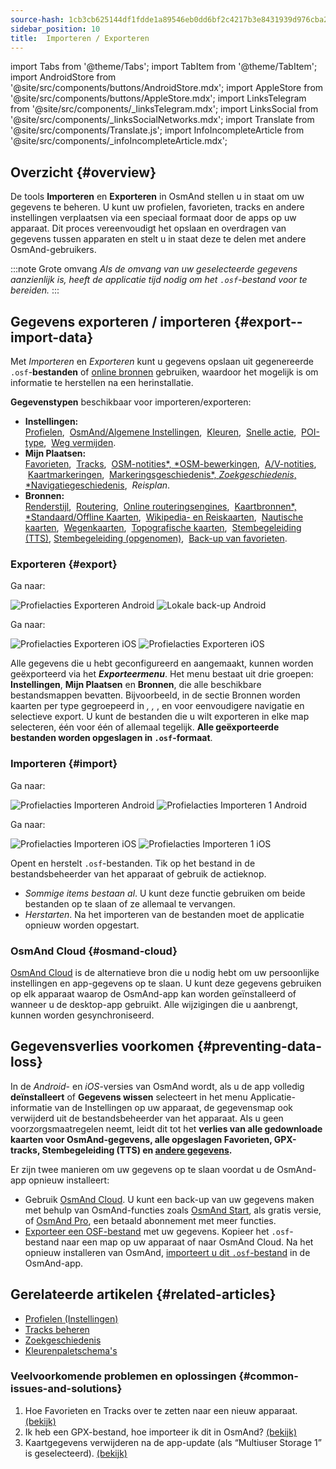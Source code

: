 ```yaml
---
source-hash: 1cb3cb625144df1fdde1a89546eb0dd6bf2c4217b3e8431939d976cba2b359fb
sidebar_position: 10
title:  Importeren / Exporteren
---
```


import Tabs from '@theme/Tabs';
import TabItem from '@theme/TabItem';
import AndroidStore from '@site/src/components/buttons/AndroidStore.mdx';
import AppleStore from '@site/src/components/buttons/AppleStore.mdx';
import LinksTelegram from '@site/src/components/_linksTelegram.mdx';
import LinksSocial from '@site/src/components/_linksSocialNetworks.mdx';
import Translate from '@site/src/components/Translate.js';
import InfoIncompleteArticle from '@site/src/components/_infoIncompleteArticle.mdx';

## Overzicht {#overview}

De tools **Importeren** en **Exporteren** in OsmAnd stellen u in staat om uw gegevens te beheren. U kunt uw profielen, favorieten, tracks en andere instellingen verplaatsen via een speciaal formaat door de apps op uw apparaat. Dit proces vereenvoudigt het opslaan en overdragen van gegevens tussen apparaten en stelt u in staat deze te delen met andere OsmAnd-gebruikers.

:::note Grote omvang
*Als de omvang van uw geselecteerde gegevens aanzienlijk is, heeft de applicatie tijd nodig om het `.osf`-bestand voor te bereiden.*
:::


## Gegevens exporteren / importeren {#export--import-data}

Met *Importeren* en *Exporteren* kunt u gegevens opslaan uit gegenereerde `.osf`-**bestanden** of [online bronnen](../map/raster-maps.md) gebruiken, waardoor het mogelijk is om informatie te herstellen na een herinstallatie.

**Gegevenstypen** beschikbaar voor importeren/exporteren:

- **Instellingen:**  
        [Profielen](../personal/profiles.md#actions), &nbsp;[OsmAnd/Algemene Instellingen](../personal/global-settings.md), &nbsp;[Kleuren](../personal/color-palette-schemes.md), &nbsp;[Snelle actie](../widgets/quick-action.md), &nbsp;[POI-type](../map/point-layers-on-map.md#poi-types), &nbsp;[Weg vermijden](../map/map-context-menu.md#avoid-road).
- **Mijn Plaatsen:**  
        [Favorieten](../personal/favorites.md#export--import), &nbsp;[Tracks](../personal/tracks/manage-tracks.md#import--export-track), &nbsp;[OSM-notities*, *OSM-bewerkingen](../plugins/osm-editing.md#create--modify-poi), &nbsp;[A/V-notities](../plugins/audio-video-notes.md), &nbsp;[Kaartmarkeringen](../personal/markers.md), &nbsp;[Markeringsgeschiedenis*, *Zoekgeschiedenis*, *Navigatiegeschiedenis](../personal/global-settings.md#history), &nbsp;*Reisplan*.
- **Bronnen:**  
        [Renderstijl](../map/vector-maps.md#custom-map-style), &nbsp;[Routering](../navigation/routing/osmand-routing.md), &nbsp;[Online routeringsengines](../navigation/routing/online-routing.md), &nbsp;[Kaartbronnen*, *Standaard/Offline Kaarten](../map/raster-maps.md), &nbsp;[Wikipedia- en Reiskaarten](../plan-route/travel-guides.md), &nbsp;[Nautische kaarten](../plugins/nautical-charts.md), &nbsp;[Wegenkaarten](../map/vector-maps.md#road-style), &nbsp;[Topografische kaarten](../plugins/topography.md), &nbsp;[Stembegeleiding (TTS)](../navigation/guidance/voice-navigation.md#tts-text-to-speech), [Stembegeleiding (opgenomen)](../navigation/guidance/voice-navigation.md#recorded-voice-prompts), &nbsp;[Back-up van favorieten](../personal/favorites.md#automatic-favorites-backup).


### Exporteren {#export}

<Tabs groupId="operating-systems" queryString="current-os">

<TabItem value="android" label="Android">

Ga naar: *<Translate android="true" ids="shared_string_menu,shared_string_settings,import_export,export_to_file"/>*  

![Profielacties Exporteren Android](@site/static/img/personal/profiles/profile_actions_export_1_andr.png) ![Lokale back-up Android](@site/static/img/personal/profiles/profile_actions_export_2_andr.png)  

</TabItem>

<TabItem value="ios" label="iOS">

Ga naar: *<Translate ios="true" ids="shared_string_menu,shared_string_settings,local_backup,backup_into_file"/>*

![Profielacties Exporteren iOS](@site/static/img/personal/profiles/profile_actions_export_1_ios.png)   ![Profielacties Exporteren iOS](@site/static/img/personal/profiles/profile_actions_export_2_ios.png)

</TabItem>

</Tabs>

Alle gegevens die u hebt geconfigureerd en aangemaakt, kunnen worden geëxporteerd via het ***Exporteermenu***. Het menu bestaat uit drie groepen: **Instellingen**, **Mijn Plaatsen** en **Bronnen**, die alle beschikbare bestandsmappen bevatten. Bijvoorbeeld, in de sectie Bronnen worden kaarten per type gegroepeerd in *<Translate android="true" ids="standard_maps"/>, <Translate android="true" ids="wikipedia_and_travel_maps"/>, <Translate android="true" ids="nautical_maps"/>*, en *<Translate android="true" ids="topography_maps"/>* voor eenvoudigere navigatie en selectieve export. U kunt de bestanden die u wilt exporteren in elke map selecteren, één voor één of allemaal tegelijk. **Alle geëxporteerde bestanden worden opgeslagen in `.osf`-formaat**.  


### Importeren {#import}

<Tabs groupId="operating-systems" queryString="current-os">

<TabItem value="android" label="Android">

Ga naar: *<Translate android="true" ids="shared_string_menu,shared_string_settings,import_export,shared_string_import"/>*  

![Profielacties Importeren Android](@site/static/img/personal/profiles/profile_actions_import_android.png) ![Profielacties Importeren 1 Android](@site/static/img/personal/profiles/profile_actions_import_1_android.png) 

<!-- ![Profiles Actions Import 2 Android](@site/static/img/personal/profiles/profile_actions_import_2_android.png) -->

</TabItem>

<TabItem value="ios" label="iOS">

Ga naar: *<Translate ios="true" ids="shared_string_menu,shared_string_settings,local_backup,restore_from_file"/>*  


![Profielacties Importeren iOS](@site/static/img/personal/profiles/profile_actions_import_ios.png) ![Profielacties Importeren 1 iOS](@site/static/img/personal/profiles/profile_actions_import_1_ios.png) 
<!--  ![Profiles Actions Import 2 iOS](@site/static/img/personal/profiles/profile_actions_import_2_ios.png) -->

</TabItem>

</Tabs>

Opent en herstelt `.osf`-bestanden. Tik op het bestand in de bestandsbeheerder van het apparaat of gebruik de actieknop.

- *Sommige items bestaan al*. U kunt deze functie gebruiken om beide bestanden op te slaan of ze allemaal te vervangen.
- *Herstarten*. Na het importeren van de bestanden moet de applicatie opnieuw worden opgestart.


### OsmAnd Cloud {#osmand-cloud}

[OsmAnd Cloud](../personal/osmand-cloud.md) is de alternatieve bron die u nodig hebt om uw persoonlijke instellingen en app-gegevens op te slaan. U kunt deze gegevens gebruiken op elk apparaat waarop de OsmAnd-app kan worden geïnstalleerd of wanneer u de desktop-app gebruikt. Alle wijzigingen die u aanbrengt, kunnen worden gesynchroniseerd.


## Gegevensverlies voorkomen {#preventing-data-loss}

In de *Android*- en *iOS*-versies van OsmAnd wordt, als u de app volledig **deïnstalleert** of **Gegevens wissen** selecteert in het menu Applicatie-informatie van de Instellingen op uw apparaat, de gegevensmap ook verwijderd uit de bestandsbeheerder van het apparaat. Als u geen voorzorgsmaatregelen neemt, leidt dit tot het **verlies van alle gedownloade kaarten voor OsmAnd-gegevens, alle opgeslagen Favorieten, GPX-tracks, Stembegeleiding (TTS) en [andere gegevens](#export--import-data).**

Er zijn twee manieren om uw gegevens op te slaan voordat u de OsmAnd-app opnieuw installeert:

- Gebruik [OsmAnd Cloud](#osmand-cloud). U kunt een back-up van uw gegevens maken met behulp van OsmAnd-functies zoals [OsmAnd Start](../personal/osmand-cloud.md#osmand-start), als gratis versie, of [OsmAnd Pro](../purchases/index.md), een betaald abonnement met meer functies.
- [Exporteer een OSF-bestand](#export) met uw gegevens. Kopieer het `.osf`-bestand naar een map op uw apparaat of naar OsmAnd Cloud. Na het opnieuw installeren van OsmAnd, [importeert u dit `.osf`-bestand](#import) in de OsmAnd-app.


## Gerelateerde artikelen {#related-articles}

- [Profielen (Instellingen)](./profiles.md)
- [Tracks beheren](../personal/tracks/manage-tracks.md#import--export-track)
- [Zoekgeschiedenis](../search/search-history.md#export-and-share)
- [Kleurenpaletschema's](../personal/color-palette-schemes.md)

### Veelvoorkomende problemen en oplossingen {#common-issues-and-solutions}

1. Hoe Favorieten en Tracks over te zetten naar een nieuw apparaat. [(bekijk)](../troubleshooting/setup.md#how-to-transfer-favorites-and-tracks-to-a-new-device)
2. Ik heb een GPX-bestand, hoe importeer ik dit in OsmAnd? [(bekijk)](../troubleshooting/setup.md#i-have-a-gpx-file-how-do-i-import-it-into-osmand)
3. Kaartgegevens verwijderen na de app-update (als “Multiuser Storage 1” is geselecteerd). [(bekijk)](../troubleshooting/maps-data#deleting-map-data-after-the-app-update-if-multiuser-storage-1-is-selected)